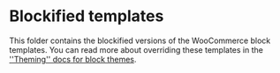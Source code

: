 # Blockified templates

This folder contains the blockified versions of the WooCommerce block templates. You can read more about overriding these templates in the [''Theming'' docs for block themes](../../../../woocommerce-blocks/docs/designers/theming/README.md#block-templates).
